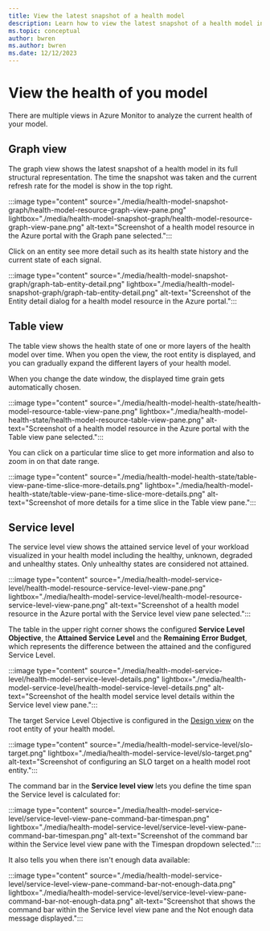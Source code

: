 ```yaml
---
title: View the latest snapshot of a health model
description: Learn how to view the latest snapshot of a health model in its full structural representation.
ms.topic: conceptual
author: bwren
ms.author: bwren
ms.date: 12/12/2023
---
```


# View the health of you model
There are multiple views in Azure Monitor to analyze the current health of your model. 

## Graph view
The graph view shows the latest snapshot of a health model in its full structural representation. The time the snapshot was taken and the current refresh rate for the model is show in the top right.


:::image type="content" source="./media/health-model-snapshot-graph/health-model-resource-graph-view-pane.png" lightbox="./media/health-model-snapshot-graph/health-model-resource-graph-view-pane.png" alt-text="Screenshot of a health model resource in the Azure portal with the Graph pane selected.":::

Click on an entity see more detail such as its health state history and the current state of each signal.

:::image type="content" source="./media/health-model-snapshot-graph/graph-tab-entity-detail.png" lightbox="./media/health-model-snapshot-graph/graph-tab-entity-detail.png" alt-text="Screenshot of the Entity detail dialog for a health model resource in the Azure portal.":::

## Table view

The table view shows the health state of one or more layers of the health model over time. When you open the view, the root entity is displayed, and you can gradually expand the different layers of your health model.

When you change the date window, the displayed time grain gets automatically chosen.

:::image type="content" source="./media/health-model-health-state/health-model-resource-table-view-pane.png" lightbox="./media/health-model-health-state/health-model-resource-table-view-pane.png" alt-text="Screenshot of a health model resource in the Azure portal with the Table view pane selected.":::

You can click on a particular time slice to get more information and also to zoom in on that date range.

:::image type="content" source="./media/health-model-health-state/table-view-pane-time-slice-more-details.png" lightbox="./media/health-model-health-state/table-view-pane-time-slice-more-details.png" alt-text="Screenshot of more details for a time slice in the Table view pane.":::

## Service level
The service level view shows the attained service level of your workload visualized in your health model including the healthy, unknown, degraded and unhealthy states. Only unhealthy states are considered not attained.

:::image type="content" source="./media/health-model-service-level/health-model-resource-service-level-view-pane.png" lightbox="./media/health-model-service-level/health-model-resource-service-level-view-pane.png" alt-text="Screenshot of a health model resource in the Azure portal with the Service level view pane selected.":::

The table in the upper right corner shows the configured **Service Level Objective**, the **Attained Service Level** and the **Remaining Error Budget**, which represents the difference between the attained and the configured Service Level.

:::image type="content" source="./media/health-model-service-level/health-model-service-level-details.png" lightbox="./media/health-model-service-level/health-model-service-level-details.png" alt-text="Screenshot of the health model service level details within the Service level view pane.":::

The target Service Level Objective is configured in the [Design view](./health-model-create-modify-with-designer.md) on the root entity of your health model.

:::image type="content" source="./media/health-model-service-level/slo-target.png" lightbox="./media/health-model-service-level/slo-target.png" alt-text="Screenshot of configuring an SLO target on a health model root entity.":::

The command bar in the **Service level view** lets you define the time span the Service level is calculated for:

:::image type="content" source="./media/health-model-service-level/service-level-view-pane-command-bar-timespan.png" lightbox="./media/health-model-service-level/service-level-view-pane-command-bar-timespan.png" alt-text="Screenshot of the command bar within the Service level view pane with the Timespan dropdown selected.":::

It also tells you when there isn't enough data available:

:::image type="content" source="./media/health-model-service-level/service-level-view-pane-command-bar-not-enough-data.png" lightbox="./media/health-model-service-level/service-level-view-pane-command-bar-not-enough-data.png" alt-text="Screenshot that shows the command bar within the Service level view pane and the Not enough data message displayed.":::
